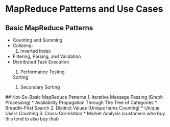 <h1>MapReduce Patterns and Use Cases</h1>

## Basic MapReduce Patterns
<ul>
 <li>Counting and Summing</li>
 <li>Collating: 
  <ol> 
   <li> Inverted Index</li>
  </ol>
<li>Filtering, Parsing, and Validation</li>
<li>Distributed Task Execution</li>
 <ol> 
  <li>Performance Testing</li>
 </ol> 
</li>Sorting</li>
 <ol> 
  <li>Secondary Sorting</li>
 </ol> 
</ul>
## Not-So-Basic MapReduce Patterns
1. Iterative Message Passing (Graph Processing)
  * Availability Propagation Through The Tree of Categories
  * Breadth-First Search
2. Distinct Values (Unique Items Counting)
  * Unique Users Counting
3. Cross-Correlation
  * Market Analysis (customers who buy this tend to also buy that)
